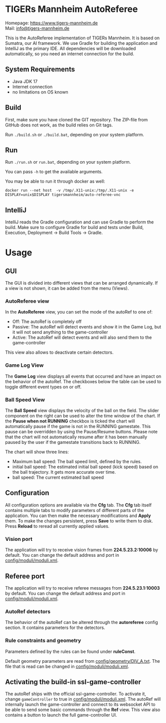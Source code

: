 # TIGERs Mannheim AutoReferee

Homepage: https://www.tigers-mannheim.de  
Mail: info@tigers-mannheim.de

This is the AutoReferee implementation of TIGERs Mannheim. It is based on Sumatra, our AI framework.
We use Gradle for building the application and IntelliJ as the primary IDE.
All dependencies will be downloaded automatically, so you need an internet connection for the build.

## System Requirements
 * Java JDK 17
 * Internet connection
 * no limitations on OS known

## Build
First, make sure you have cloned the GIT repository. The ZIP-file from GitHub does not work, as the build relies on Git tags.

Run `./build.sh` or `./build.bat`, depending on your system platform.

## Run
Run `./run.sh` or `run.bat`, depending on your system platform.

You can pass `-h` to get the available arguments.

You may be able to run it through docker as well:

```shell
docker run --net host  -v /tmp/.X11-unix:/tmp/.X11-unix -e DISPLAY=unix$DISPLAY tigersmannheim/auto-referee-vnc
```

## IntelliJ
IntelliJ reads the Gradle configuration and can use Gradle to perform the build.
Make sure to configure Gradle for build and tests under Build, Execution, Deployment -> Build Tools -> Gradle.

# Usage

## GUI
The GUI is divided into different views that can be arranged dynamically. If a view is not shown, it can be added
from the menu (Views).

### AutoReferee view
In the **AutoReferee** view, you can set the mode of the autoRef to one of:
 * Off: The autoRef is completely off
 * Passive: The autoRef will detect events and show it in the Game Log, but it will not send anything to the game-controller
 * Active: The autoRef will detect events and will also send them to the game-controller

This view also allows to deactivate certain detectors.

### Game Log View
The **Game Log** view displays all events that occurred and have an impact on the behavior of the autoRef. The checkboxes below the table can be used to toggle different event types on or off.

### Ball Speed View
The **Ball Speed** view displays the velocity of the ball on the field. The slider component on the right can be used to alter the time window of the chart. If the **Pause when not RUNNING** checkbox is ticked the chart will automatically pause if the game is not in the RUNNING gamestate. This pause can be overridden by using the Pause/Resume buttons. Please note that the chart will not automatically resume after it has been manually paused by the user if the gamestate transitions back to RUNNING.

The chart will show three lines:
 * Maximum ball speed: The ball speed limit, defined by the rules.
 * initial ball speed: The estimated initial ball speed (kick speed) based on the ball trajectory. It gets more accurate over time.
 * ball speed: The current estimated ball speed

## Configuration
All configuration options are available via the **Cfg** tab. The **Cfg** tab itself contains multiple tabs to modify parameters of different parts of the application. You can then make the necessary modifications and **Apply** them. To make the changes persistent, press **Save** to write them to disk. Press **Reload** to reread all currently applied values.

### Vision port
The application will try to receive vision frames from **224.5.23.2:10006** by default.
You can change the default address and port in [config/moduli/moduli.xml](config/moduli/moduli.xml).

## Referee port
The application will try to receive referee messages from **224.5.23.1:10003** by default.
You can change the default address and port in [config/moduli/moduli.xml](config/moduli/moduli.xml).

### AutoRef detectors
The behavior of the autoRef can be altered through the **autoreferee** config section. It contains parameters for the
detectors.

### Rule constraints and geometry
Parameters defined by the rules can be found under **ruleConst**. 

Default geometry parameters are read from [config/geometry/DIV_A.txt](config/geometry/DIV_A.txt).
The file that is read can be changed in [config/moduli/moduli.xml](config/moduli/moduli.xml).

## Activating the build-in ssl-game-controller
The autoRef ships with the official ssl-game-controller. To activate it, change `gameController` to true in [config/moduli/moduli.xml](config/moduli/moduli.xml).
The autoRef will internally launch the game-controller and connect to its websocket API
to be able to send some basic commands through the **Ref** view.
This view also contains a button to launch the full game-controller UI.
